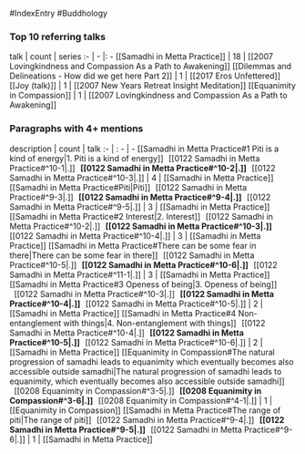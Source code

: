 #IndexEntry #Buddhology

### Top 10 referring talks
talk | count | series
:- | - |: -
[[Samadhi in Metta Practice]] | 18 | [[2007 Lovingkindness and Compassion As a Path to Awakening]]
[[Dilemmas and Delineations - How did we get here Part 2]] | 1 | [[2017 Eros Unfettered]]
[[Joy (talk)]] | 1 | [[2007 New Years Retreat Insight Meditation]]
[[Equanimity in Compassion]] | 1 | [[2007 Lovingkindness and Compassion As a Path to Awakening]]

### Paragraphs with 4+ mentions
description | count | talk
:- | : - | -
[[Samadhi in Metta Practice#1 Piti is a kind of energy\|1. Piti is a kind of energy]] &nbsp;&nbsp;[[0122 Samadhi in Metta Practice#^10-1\|.]] &nbsp; **[[0122 Samadhi in Metta Practice#^10-2\|.]]** &nbsp; [[0122 Samadhi in Metta Practice#^10-3\|.]] | 4 | [[Samadhi in Metta Practice]]
[[Samadhi in Metta Practice#Piti\|Piti]] &nbsp;&nbsp;[[0122 Samadhi in Metta Practice#^9-3\|.]] &nbsp; **[[0122 Samadhi in Metta Practice#^9-4\|.]]** &nbsp; [[0122 Samadhi in Metta Practice#^9-5\|.]] | 3 | [[Samadhi in Metta Practice]]
[[Samadhi in Metta Practice#2 Interest\|2. Interest]] &nbsp;&nbsp;[[0122 Samadhi in Metta Practice#^10-2\|.]] &nbsp; **[[0122 Samadhi in Metta Practice#^10-3\|.]]** &nbsp; [[0122 Samadhi in Metta Practice#^10-4\|.]] | 3 | [[Samadhi in Metta Practice]]
[[Samadhi in Metta Practice#There can be some fear in there\|There can be some fear in there]] &nbsp;&nbsp;[[0122 Samadhi in Metta Practice#^10-5\|.]] &nbsp; **[[0122 Samadhi in Metta Practice#^10-6\|.]]** &nbsp; [[0122 Samadhi in Metta Practice#^11-1\|.]] | 3 | [[Samadhi in Metta Practice]]
[[Samadhi in Metta Practice#3 Openess of being\|3. Openess of being]] &nbsp;&nbsp;[[0122 Samadhi in Metta Practice#^10-3\|.]] &nbsp; **[[0122 Samadhi in Metta Practice#^10-4\|.]]** &nbsp; [[0122 Samadhi in Metta Practice#^10-5\|.]] | 2 | [[Samadhi in Metta Practice]]
[[Samadhi in Metta Practice#4 Non-entanglement with things\|4. Non-entanglement with things]] &nbsp;&nbsp;[[0122 Samadhi in Metta Practice#^10-4\|.]] &nbsp; **[[0122 Samadhi in Metta Practice#^10-5\|.]]** &nbsp; [[0122 Samadhi in Metta Practice#^10-6\|.]] | 2 | [[Samadhi in Metta Practice]]
[[Equanimity in Compassion#The natural progression of samadhi leads to equanimity which eventually becomes also accessible outside samadhi\|The natural progression of samadhi leads to equanimity, which eventually becomes also accessible outside samadhi]] &nbsp;&nbsp;[[0208 Equanimity in Compassion#^3-5\|.]] &nbsp; **[[0208 Equanimity in Compassion#^3-6\|.]]** &nbsp; [[0208 Equanimity in Compassion#^4-1\|.]] | 1 | [[Equanimity in Compassion]]
[[Samadhi in Metta Practice#The range of piti\|The range of piti]] &nbsp;&nbsp;[[0122 Samadhi in Metta Practice#^9-4\|.]] &nbsp; **[[0122 Samadhi in Metta Practice#^9-5\|.]]** &nbsp; [[0122 Samadhi in Metta Practice#^9-6\|.]] | 1 | [[Samadhi in Metta Practice]]

